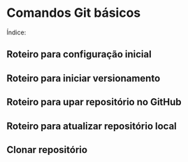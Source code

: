# Comandos Git básicos

Índice:

## Roteiro para configuração inicial



## Roteiro para iniciar versionamento



## Roteiro para upar repositório no GitHub



## Roteiro para atualizar repositório local



## Clonar repositório





